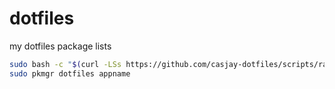 # dotfiles

my dotfiles package lists

```bash
sudo bash -c "$(curl -LSs https://github.com/casjay-dotfiles/scripts/raw/master/install.sh)"
sudo pkmgr dotfiles appname
```
